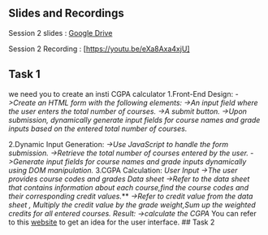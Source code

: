 ## Slides and Recordings  
 Session 2 slides : [Google Drive](https://docs.google.com/presentation/d/10d_h0oOdvc0AnuHcaLk8MXxi1JMLqjry/edit?usp=drivesdk&ouid=110059514171347406036&rtpof=true&sd=true)

 Session 2 Recording : [https://youtu.be/eXa8Axa4xjU]



 ## Task 1

we need you to create an insti CGPA calculator
1.Front-End Design:
*->Create an HTML form with the following elements:*
*->An input field where the user enters the total number of courses.*
*->A submit button.*
*->Upon submission, dynamically generate input fields for course names and grade inputs based on the entered total number of courses.*

2.Dynamic Input Generation:
*->Use JavaScript to handle the form submission.*
*->Retrieve the total number of courses entered by the user.*
*->Generate input fields for course names and grade inputs dynamically using DOM manipulation.*
3.CGPA Calculation:
*User Input*
*->The user provides course codes and grades*
*Data sheet*
*->Refer to the data sheet that contains information about each course,find the course codes and their corresponding credit values.***
*->Refer to credit value from the data sheet , Multiply the credit value by the grade weight,Sum up the weighted credits for all entered courses.*
*Result:*
*->calculate the CGPA*
You can refer to this [website](https://nagasai6.github.io/iit-madras-gpa/) to get an idea for the user interface.
## Task 2
